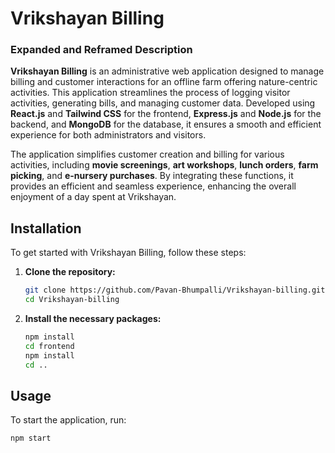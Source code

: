 # Vrikshayan Billing

### Expanded and Reframed Description

**Vrikshayan Billing** is an administrative web application designed to manage billing and customer interactions for an offline farm offering nature-centric activities. 
This application streamlines the process of logging visitor activities, generating bills, and managing customer data. 
Developed using **React.js** and **Tailwind CSS** for the frontend, **Express.js** and **Node.js** for the backend, and **MongoDB** for the database, it ensures a smooth and efficient experience for both administrators and visitors.

The application simplifies customer creation and billing for various activities, including **movie screenings**, **art workshops**, **lunch orders**, **farm picking**, and **e-nursery purchases**. By integrating these functions, it provides an efficient and seamless experience, enhancing the overall enjoyment of a day spent at Vrikshayan.

## Installation

To get started with Vrikshayan Billing, follow these steps:

1. **Clone the repository:**

    ```bash
    git clone https://github.com/Pavan-Bhumpalli/Vrikshayan-billing.git
    cd Vrikshayan-billing
    ```

2. **Install the necessary packages:**

    ```bash
    npm install
    cd frontend
    npm install
    cd ..
    ```

## Usage

To start the application, run:

```bash
npm start
